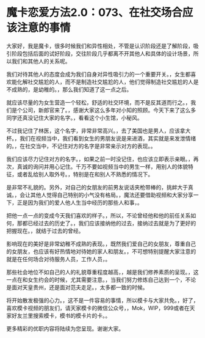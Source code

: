 # 魔卡恋爱方法2.0：073、在社交场合应该注意的事情

大家好，我是魔卡，很多时候我们和异性相处，不管是认识阶段还是了解阶段，吸引阶段包括后面的试好阶段，交往阶段几乎都离不开其他人和具体的设计场景，所以我们和其他人的关系呢。

我们对待其他人的态度会成为我们自身对异性吸引力的一个重要开关。，女生都喜欢能化解社交尴尬的人，而不是制造社交尴尬的人，他们觉得制造社交尴尬的人是不成熟的，是幼稚的。，那么我们知道了这一点之后。

就应该尽量的为女生营造一个轻松，舒适的社交环境，而不是反其道而行之。，我们是个公司，新郎官来了。，感谢大家这么多年对小知的照顾。今天下来了这么多同学还真没记住大家的名字。，看看这个小生馆，小秘风。

不过我记住了林医，这个名字，非常非常高兴。，去了美国也是男人，应该拿大杯。，我们在视频当中，我们看到女生的男朋友说是来进酒，其实就是来发泄情绪的。，在社交当中，不记住对方的名字是非常亲示对方的表现。。

我们应该尽力记住对方的名字。，如果之前一时没记住，也应该立即表示亲眼。，再次，真诚的询问并用心记住。千万不要如视频当中的男生一样，用别人的体貌特征，或者乱给别人取外号。，特别是在和别人不熟悉的情况下。

是非常不礼貌的。另外，对自己的女朋友的前男友说话夹枪带棒的，挑衅大于真诚。，会让其他人觉得自己特别的小气没有格局。，魔法还要借助视频和大家分享一下，正是因为我们的爱人他人生当中经历的那些人和事，。

把他一点一点的变成今天我们喜欢的样子。，所以，不论曾经他和他的前任关系如何，那都已经过去的历史了。，我们应该接纳他的过去，接纳过去就是为了更好的把握现在。，就结于过去的曾经。

影响现在的美好是非常幼稚不成熟的表现。，既然我们爱自己的女朋友，尊重自己的女朋友，也应该有好热情地对待她的家人和朋友。，不可想特别提醒大家注意的就是在任何场合对待服务人员，工作人员，。

那些社会地位不如自己的人的礼貌尊重程度越高，，越是我们修养素质的呈现。，这一点在和女生约会的时候，尤其需要注意。，当我们努力修炼自己达到一个，不论是面对天皇贵州，还是面对范夫走足。，太多都一致的时候。

将开始散发极强的心力。，这不是一件容易的事情，所以模卡与大家共免。，好了，喜欢模卡视频的朋友们，请天家模卡的微信公众号，，Mok，WIP，999或者在天家好友兰里搜索模卡，模书的模卡片的卡。。

更多精彩的优职内容将陆续为您呈现。谢谢大家。